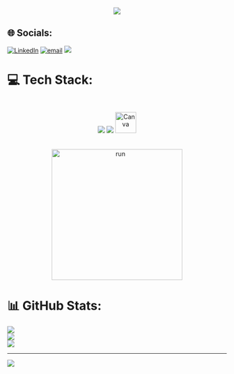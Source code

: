 <h1 align="center">
    <img src="https://readme-typing-svg.herokuapp.com/?font=Righteous&size=35&center=true&vCenter=true&width=500&height=70&duration=4000&lines=Hi+There!+👋;+I'm+Danny+Fareez!;" />
</h1>

## 🌐 Socials:
[![LinkedIn](https://img.shields.io/badge/LinkedIn-%230077B5.svg?logo=linkedin&logoColor=white)](https://linkedin.com/in/www.linkedin.com/in/danyfarez) [![email](https://img.shields.io/badge/Email-D14836?logo=gmail&logoColor=white)](mailto:danreez1307@gmail.com) <img src="https://img.shields.io/badge/Portfolio-FF5722?style=for-the-badge&logo=todoist&logoColor=white" target="https://rawcdn.githack.com/DanyFarez/Portfolio/8a2668765ebe0effa31fc9d916e58d30e33661bb/portfolio.html" />

# 💻 Tech Stack:
<br/>
<div align="center">
    <img src="https://skillicons.dev/icons?i=c,html,css,vscode,github" />
    <img src="https://skillicons.dev/icons?i=javascript,java,mysql,php" /br>
    <img src="https://cdn.jsdelivr.net/gh/devicons/devicon/icons/canva/canva-original.svg" alt="Canva" width="48" height="48" style="margin-top: 10px;">
</div>

<br/>
 <br>
     <div align="center">
    <img src="https://i0.wp.com/netart.commons.gc.cuny.edu/files/2017/06/Running-Code.gif?resize=620%2C620&amp;ssl=1" alt="run" width="300" height="300">
  
<br/>
</div>

# 📊 GitHub Stats:
![](https://github-readme-stats.vercel.app/api?username=DanyFarez&theme=jolly&hide_border=false&include_all_commits=false&count_private=false)<br/>
![](https://nirzak-streak-stats.vercel.app/?user=DanyFarez&theme=jolly&hide_border=false)<br/>
![](https://github-readme-stats.vercel.app/api/top-langs/?username=DanyFarez&theme=jolly&hide_border=false&include_all_commits=false&count_private=false&layout=compact)

---
[![](https://visitcount.itsvg.in/api?id=DanyFarez&icon=0&color=0)](https://visitcount.itsvg.in)

<!-- Proudly created with GPRM ( https://gprm.itsvg.in ) -->
